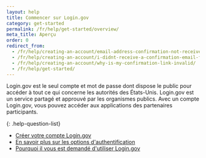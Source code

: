 ```yaml
---
layout: help
title: Commencer sur Login.gov
category: get-started
permalink: /fr/help/get-started/overview/
meta_title: Aperçu
order: 0
redirect_from:
  - /fr/help/creating-an-account/email-address-confirmation-not-received/
  - /fr/help/creating-an-account/i-didnt-receive-a-confirmation-email-from-logingov/
  - /fr/help/creating-an-account/why-is-my-confirmation-link-invalid/
  - /fr/help/get-started/
---
```

Login.gov est le seul compte et mot de passe dont dispose le public pour accéder à tout ce qui concerne les autorités des États-Unis. Login.gov est un service partagé et approuvé par les organismes publics. Avec un compte Login.gov, vous pouvez accéder aux applications des partenaires participants.

{: .help-question-list}
* [Créer votre compte Login.gov](/help/get-started/create-your-account/)
* [En savoir plus sur les options d'authentification](/help/get-started/authentication-methods/)
* [Pourquoi il vous est demandé d'utiliser Login.gov](/what-is-login/)
